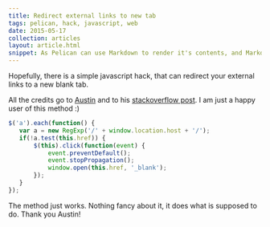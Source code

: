 ```yaml
---
title: Redirect external links to new tab
tags: pelican, hack, javascript, web
date: 2015-05-17
collection: articles
layout: article.html
snippet: As Pelican can use Markdown to render it's contents, and Markdown doesn't support control over the hyperlink target attribute, you were forced to write your external links and references manually. Or not?
---
```


Hopefully, there is a simple javascript hack, that can redirect your external
links to a new blank tab.

All the credits go to [Austin](http://stackoverflow.com/users/1504966/austin)
and to his [stackoverflow post](http://stackoverflow.com/a/11597448). I am just
a happy user of this method :)

``` javascript
$('a').each(function() {
   var a = new RegExp('/' + window.location.host + '/');
   if(!a.test(this.href)) {
       $(this).click(function(event) {
           event.preventDefault();
           event.stopPropagation();
           window.open(this.href, '_blank');
       });
   }
});
```

The method just works. Nothing fancy about it, it does what is supposed to do.
Thank you Austin!

